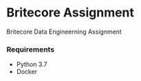 # Britecore Assignment
Britecore Data Engineerning Assignment


### Requirements
- Python 3.7
- Docker